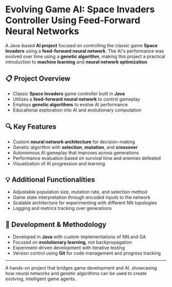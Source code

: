 # Evolving Game AI: Space Invaders Controller Using Feed-Forward Neural Networks

A Java-based **AI project** focused on controlling the classic game **Space Invaders** using a **feed-forward neural network**. The AI's performance was evolved over time using a **genetic algorithm**, making this project a practical introduction to **machine learning** and **neural network optimization**.

## 📋 Project Overview
- Classic **Space Invaders** game controller built in **Java**
- Utilizes a **feed-forward neural network** to control gameplay
- Employs **genetic algorithms** to evolve AI performance
- Educational exploration into AI and evolutionary computation

## 🔍 Key Features
- Custom **neural network architecture** for decision-making
- Genetic algorithm with **selection**, **mutation**, and **crossover**
- Autonomous AI gameplay that improves across generations
- Performance evaluation based on survival time and enemies defeated
- Visualization of AI progression and learning

## 💡 Additional Functionalities
- Adjustable population size, mutation rate, and selection method
- Game state interpretation through encoded inputs to the network
- Scalable architecture for experimenting with different NN topologies
- Logging and metrics tracking over generations

## 🧪 Development & Methodology
- Developed in **Java** with custom implementations of NN and GA
- Focused on **evolutionary learning**, not backpropagation
- Experiment-driven development with iterative testing
- Version control using **Git** for code management and progress tracking

---

A hands-on project that bridges game development and AI, showcasing how neural networks and genetic algorithms can be used to create evolving, intelligent game agents.
